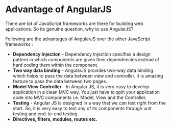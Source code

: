 # Advantage of AngularJS

There are lot of JavaScript frameworks are there for building web applications. So its genuine question, why to use AngularJS?

Following are the advantages of AngularJS over the other JavaScript frameworks :

* <b>Dependency Injection</b> - Dependency Injection specifies a design pattern in which components are given their dependencies instead of hard coding them within the component.
* <b>Two way data binding</b> - AngularJS provides two-way data binding which helps to pass the data between view and controller. It is amazing feature to pass the data between two pages.
*  <b>Model View Controller</b> - In Angular JS, it is very easy to develop application in a clean MVC way. You just have to split your application code into MVC components i.e. Model, View and the Controller.
* <b>Testing</b> - Angular JS is designed in a way that we can test right from the start. So, it is very easy to test any of its components through unit testing and end-to-end testing.
* <b>Directives, filters, modules, routes etc.</b>
